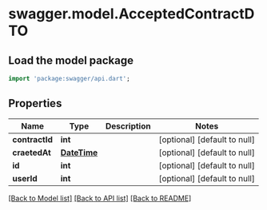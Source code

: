 # swagger.model.AcceptedContractDTO

## Load the model package
```dart
import 'package:swagger/api.dart';
```

## Properties
Name | Type | Description | Notes
------------ | ------------- | ------------- | -------------
**contractId** | **int** |  | [optional] [default to null]
**craetedAt** | [**DateTime**](DateTime.md) |  | [optional] [default to null]
**id** | **int** |  | [optional] [default to null]
**userId** | **int** |  | [optional] [default to null]

[[Back to Model list]](../README.md#documentation-for-models) [[Back to API list]](../README.md#documentation-for-api-endpoints) [[Back to README]](../README.md)


